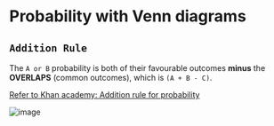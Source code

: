 # Probability with Venn diagrams


## `Addition Rule`
The `A or B` probability is both of their favourable outcomes **minus** the **OVERLAPS** (common outcomes), which is `(A + B - C)`.

[Refer to Khan academy: Addition rule for probability](https://www.khanacademy.org/math/ap-statistics/probability-ap/modal/v/addition-rule-for-probability)

![image](https://user-images.githubusercontent.com/14041622/43991874-18546cd8-9da8-11e8-87d1-8bcd777bfa02.png)
